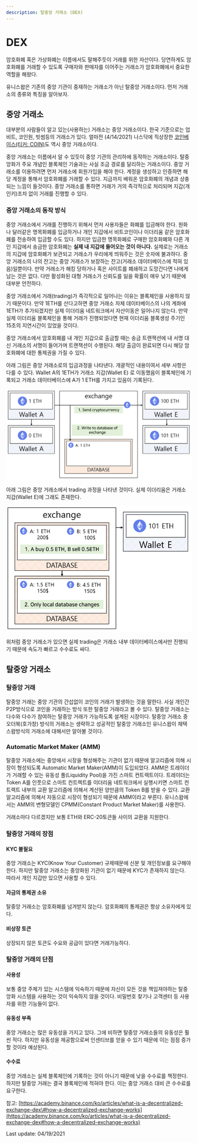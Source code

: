 ```yaml
---
description: 탈중앙 거래소 (DEX)
---
```


# DEX

암호화폐 혹은 가상화폐는 이름에서도 말해주듯이 거래를 위한 자산이다. 당연하게도 암호화폐를 거래할 수 있도록 구매자와 판매자를 이어주는 거래소가 암호화폐에서 중요한 역할을 해왔다.

유니스왑은 기존의 중앙 기관이 중재하는 거래소가 아닌 탈중앙 거래소이다. 먼저 거래소의 종류와 특징을 알아보자.

## 중앙 거래소

대부분의 사람들이 알고 있는\(사용하는\) 거래소는 중앙 거래소이다. 한국 기준으로는 업비트, 코인원, 빗썸등의 거래소가 있다. 얼마전 \(4/14/2021\) 나스닥에 직상장한 [코인베이스\(티커: COIN\)](https://finance.yahoo.com/quote/COIN/?guccounter=1&guce_referrer=aHR0cHM6Ly93d3cuZ29vZ2xlLmNvbS8&guce_referrer_sig=AQAAAL9HI3KeA-ZQOEYaYyxJ8HRRrs3OUoZFDEOtXP9zbOV_Q3mqjwMTen5NTRPoi1hFXfVHLiTo0-Ni5NzrzOhIGjyL412IdWhvekDPCuI7bMbnzG9uswuHoy4nOgXWXk_hHOn_QDDA57ovRLfKR7uNmMSo-NOi4nUyfmYkamfY9o3A)도 역시 중앙 거래소이다. 

중앙 거래소는 이름에서 알 수 있듯이 중앙 기관의 관리하에 동작하는 거래소이다. 탈중앙화가 주요 개념인 블록체인 기술과는 사실 조금 경로를 달리하는 거래소이다. 중앙 거래소를 이용하려면 먼저 거래소에 회원가입을 해야 한다. 계정을 생성하고 인증하면 해당 계정을 통해서 암호화폐를 거래할 수 있다. 지금까지 배워온 암호화폐의 개념과 상충되는 느낌이 들것이다. 중앙 거래소를 통하면 거래가 거의 즉각적으로 처리되며 지갑\(개인키\)조차 없이 거래를 진행할 수 있다.

### 중앙 거래소의 동작 방식

중앙 거래소에서 거래를 진행하기 위해서 먼저 사용자들은 화폐를 입금해야 한다. 원화나 달러같은 명목화폐를 입금하거나 개인 지갑에서 비트코인이나 이더리움 같은 암호화폐를 전송하여 입금할 수도 있다. 하지만 입금한 명목화폐로 구매한 암호화폐와 다른 개인 지갑에서 송금한 암호화폐는 **실제 내 지갑에 들어오는 것이 아니다.** 실제로는 거래소의 지갑에 암호화폐가 보관되고 거래소가 우리에게 띄워주는 것은 숫자에 불과하다. 중앙 거래소의 나의 잔고는 중앙 거래소가 보장하는 잔고\(거래소 데이터베이스에 적혀 있음\)일뿐이다. 만약 거래소가 해킹 당하거나 혹은 사이트를 폐쇄하고 도망간다면 나에게 남는 것은 없다. 다만 활성화된 대형 거래소가 신뢰도를 잃을 확률이 매우 낮기 때문에 대부분 안전하다.

중앙 거래소에서 거래\(trading\)가 즉각적으로 일어나는 이유는 블록체인을 사용하지 않기 때문이다. 만약 1ETH를 산다고하면 중앙 거래소 자체 데이터베이스의 나의 계좌에 1ETH가 추가되겠지만 실제 이더리움 네트워크에서 자산이동은 일어나지 않는다. 만약 실제 이더리움 블록체인을 통해 거래가 진행되었다면 현재 이더리움 블록생성 주기인 15초의 지연시간이 있었을 것이다.

중앙 거래소에서 암호화폐를 내 개인 지갑으로 출금할 때는 송금 트랜잭션에 내 서명 대신 거래소의 서명이 들어가며 트랜잭션이 수행된다. 해당 출금이 완료되면 다시 해당 암호화폐에 대한 통제권을 가질 수 있다.

아래 그림은 중앙 거래소로의 입금과정을 나타낸다. 개괄적인 내용이여서 세부 사항은 다를 수 있다. Wallet A의 1ETH가 거래소 지갑\(Wallet E\) 로 이동했음이 블록체인에 기록되고 거래소 데이터베이스에 A가 1 ETH를 가지고 있음이 기록된다.

![](../.gitbook/assets/image%20%2831%29.png)



아래 그림은 중앙 거래소에서 trading 과정을 나타낸 것이다. 실제 이더리움은 거래소 지갑\(Wallet E\)에 그래도 존재한다.

![](../.gitbook/assets/image%20%2829%29.png)

위처럼 중앙 거래소가 있으면 실제 trading은 거래소 내부 데이터베이스에서만 진행되기 때문에 속도가 빠르고 수수료도 싸다.

## 탈중앙 거래소

### 탈중앙 거래

탈중앙 거래는 중앙 기관의 간섭없이 코인의 거래가 발생하는 것을 말한다. 사실 개인간 P2P방식으로 코인을 거래하는 방식 또한 탈중앙 거래라고 볼 수 있다. 탈중앙 거래소는 다수와 다수가 참여하는 탈중앙 거래가 가능하도록 설계된 시장이다. 탈중앙 거래소 중 오더북\(호가창\) 방식의 거래소는 생략하고 성공적인 탈중앙 거래소인 유니스왑이 채택 스왑방식의 거래소에 대해서만 알아볼 것이다.

### Automatic Market Maker \(AMM\)

탈중앙 거래소에는 중앙에서 시장을 형성해주는 기관이 없기 때문에 알고리즘에 의해 시장이 형성되도록 Automatic Market Maker\(AMM\)이 도입되었다. AMM은 트레이더가 거래할 수 있는 유동성 풀\(Liquidity Pool\)을 가진 스마트 컨트렉트이다. 트레이더는 Token A를 인풋으로 스마트 컨트렉트를 이더리움 네트워크에서 실행시키면 스마트 컨트렉트 내부의 교환 알고리즘에 의해서 계산된 양만큼의 Token B를 받을 수 있다. 교환 알고리즘에 의해서 자동으로 시장이 형성되기 때문에 AMM이라고 부른다. 유니스왑에서는 AMM의 변형모델인 CPMM\(Constant Product Market Maker\)를 사용한다.

거래소마다 다르겠지만 보통 ETH와 ERC-20토큰들 사이의 교환을 지원한다.

### 탈중앙 거래의 장점

#### KYC 불필요

중앙 거래소는 KYC\(Know Your Customer\) 규제때문에 신분 및 개인정보를 요구해야한다. 하지만 탈중앙 거래소는 중앙화된 기관이 없기 때문에 KYC가 존재하지 않는다. 따라서 개인 지갑만 있으면 사용할 수 있다.

#### 자금의 통제권 소유

탈중앙 거래소는 암호화폐를 넘겨받지 않는다. 암호화폐의 통제권은 항상 소유자에게 있다.

#### 비상장 토큰

상장되지 않은 토큰도 수요와 공급이 있다면 거래가능하다.

### 탈중앙 거래의 단점

#### 사용성

보통 중앙 주체가 있는 시스템에 익숙하기 때문에 자신이 모든 것을 책임져야하는 탈중앙화 시스템을 사용하는 것이 익숙하지 않을 것이다. 비밀번호 찾기나 고객센터 등 사용자를 위한 기능들이 없다.

#### 유동성 부족

중앙 거래소는 많은 유동성을 가지고 있다. 그에 비하면 탈중앙 거래소들의 유동성은 훨씬 적다. 하지만 유동성을 제공함으로써 인센티브를 얻을 수 있기 때문에 이는 점점 증가할 것이라 예상된다.

#### 수수료

중앙 거래소는 실제 블록체인에 기록하는 것이 아니기 때문에 낮을 수수료를 책정한다. 하지만 탈중앙 거래는 결국 블록체인에 적혀야 한다. 이는 중앙 거래소 대비 큰 수수료를 요구한다. 



참고: [https://academy.binance.com/ko/articles/what-is-a-decentralized-exchange-dex\#how-a-decentralized-exchange-works](https://academy.binance.com/ko/articles/what-is-a-decentralized-exchange-dex#how-a-decentralized-exchange-works)



Last update: 04/19/2021

